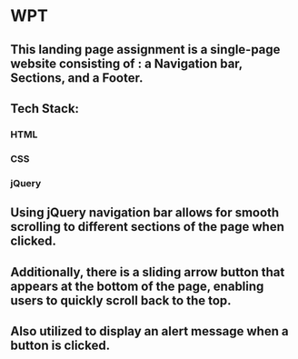 # WPT

## This landing page assignment is a single-page website consisting of : a Navigation bar, Sections, and a Footer.
## Tech Stack:
### HTML
### CSS
### jQuery

## Using jQuery navigation bar allows for smooth scrolling to different sections of the page when clicked.
## Additionally, there is a sliding arrow button that appears at the bottom of the page, enabling users to quickly scroll back to the top. 
## Also utilized to display an alert message when a button is clicked.
